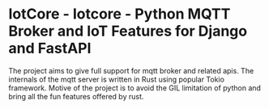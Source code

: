 # IotCore - Iotcore - Python MQTT Broker and IoT Features for Django and FastAPI

The project aims to give full support for mqtt broker and related apis. The internals of the mqtt server is written in
Rust using popular Tokio framework. Motive of the project is to avoid the GIL limitation of python and bring all the fun features offered by rust.